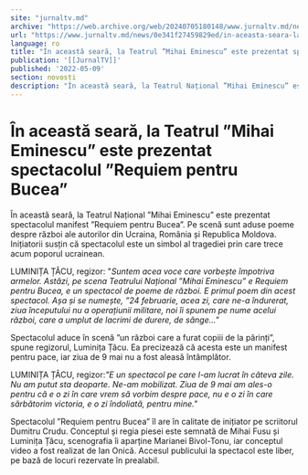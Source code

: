 ```yaml
---
site: "jurnaltv.md"
archive: "https://web.archive.org/web/20240705180148/www.jurnaltv.md/news/0e341f27459829ed/in-aceasta-seara-la-teatrul-mihai-eminescu-este-prezentat-spectacolul-requiem-pentru-bucea.html"
url: "https://www.jurnaltv.md/news/0e341f27459829ed/in-aceasta-seara-la-teatrul-mihai-eminescu-este-prezentat-spectacolul-requiem-pentru-bucea.html"
language: ro
title: "În această seară, la Teatrul ”Mihai Eminescu” este prezentat spectacolul ”Requiem pentru Bucea”"
publication: '[[JurnalTV]]'
published: '2022-05-09'
section: novosti
description: "În această seară, la Teatrul Național ”Mihai Eminescu” este prezentat spectacolul manifest ”Requiem pentru Bucea”. Pe scenă sunt aduse poeme despre război ale autorilor din Ucraina, România și Republica Moldova. Inițiatorii susțin că spectacolul este un simbol al tragediei prin care trece acum poporul ucrainean."
---
```


# În această seară, la Teatrul ”Mihai Eminescu” este prezentat spectacolul ”Requiem pentru Bucea”

În această seară, la Teatrul Național ”Mihai Eminescu” este prezentat spectacolul manifest ”Requiem pentru Bucea”. Pe scenă sunt aduse poeme despre război ale autorilor din Ucraina, România și Republica Moldova. Inițiatorii susțin că spectacolul este un simbol al tragediei prin care trece acum poporul ucrainean.

LUMINIȚA ȚÂCU, regizor: "*Suntem acea voce care vorbește împotriva armelor. Astăzi, pe scena Teatrului Național ”Mihai Eminescu” e Requiem pentru Bucea, e un spectacol de poeme de război. E primul poem din acest spectacol. Așa și se numește, ”24 februarie, acea zi, care ne-a îndurerat, ziua începutului nu a operațiunii militare, noi îi spunem pe nume acelui război, care a umplut de lacrimi de durere, de sânge..."*

Spectacolul aduce în scenă ”un război care a furat copiii de la părinți”, spune regizorul, Luminița Țâcu. Ea precizează că acesta este un manifest pentru pace, iar ziua de 9 mai nu a fost aleasă întâmplător.

LUMINIȚA ȚÂCU, regizor:*"E un spectacol pe care l-am lucrat în câteva zile. Nu am putut sta deoparte. Ne-am mobilizat. Ziua de 9 mai am ales-o pentru că e o zi în care vrem să vorbim despre pace, nu e o zi în care sărbătorim victoria, e o zi îndoliată, pentru mine."*

Spectacolul ”Requiem pentru Bucea” îl are în calitate de inițiator pe scriitorul Dumitru Crudu. Conceptul și regia piesei este semnată de Mihai Fusu și Luminița Țâcu, scenografia îi aparține Marianei Bivol-Tonu, iar conceptul video a fost realizat de Ian Onică. Accesul publicului la spectacol este liber, pe bază de locuri rezervate în prealabil.